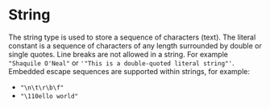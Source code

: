 # String

The string type is used to store a sequence of characters (text). The literal constant is a sequence of characters of any length surrounded by double or single quotes. Line breaks are not allowed in a string. For example `"Shaquile O'Neal"` or `'"This is a double-quoted literal string"'`. Embedded escape sequences are supported within strings, for example:

- `"\n\t\r\b\f"`
- `"\110ello world"`

